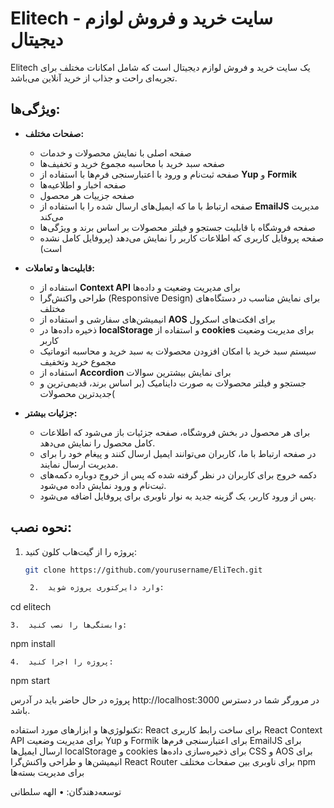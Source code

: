 # Elitech - سایت خرید و فروش لوازم دیجیتال

Elitech یک سایت خرید و فروش لوازم دیجیتال است که شامل امکانات مختلف برای تجربه‌ای راحت و جذاب از خرید آنلاین می‌باشد.

## ویژگی‌ها:

- **صفحات مختلف:**
  - صفحه اصلی با نمایش محصولات و خدمات
  - صفحه سبد خرید با محاسبه مجموع خرید و تخفیف‌ها
  - صفحه ثبت‌نام و ورود با اعتبارسنجی فرم‌ها با استفاده از **Yup** و **Formik**
  - صفحه اخبار و اطلاعیه‌ها
  - صفحه جزییات هر محصول
  - صفحه ارتباط با ما که ایمیل‌های ارسال شده را با استفاده از **EmailJS** مدیریت می‌کند
  - صفحه فروشگاه با قابلیت جستجو و فیلتر محصولات بر اساس برند و ویژگی‌ها
  - صفحه پروفایل کاربری که اطلاعات کاربر را نمایش می‌دهد (پروفایل کامل نشده است)

- **قابلیت‌ها و تعاملات:**
  - استفاده از **Context API** برای مدیریت وضعیت و داده‌ها
  - طراحی واکنش‌گرا (Responsive Design) برای نمایش مناسب در دستگاه‌های مختلف
  - انیمیشن‌های سفارشی و استفاده از **AOS** برای افکت‌های اسکرول
  - ذخیره داده‌ها در **localStorage** و استفاده از **cookies** برای مدیریت وضعیت کاربر
  - سیستم سبد خرید با امکان افزودن محصولات به سبد خرید و محاسبه اتوماتیک مجموع خرید وتخفیف
  - استفاده از **Accordion** برای نمایش بیشترین سوالات
  - جستجو و فیلتر محصولات به صورت داینامیک (بر اساس برند، قدیمی‌ترین و جدیدترین محصولات(

- **جزئیات بیشتر:**
  - برای هر محصول در بخش فروشگاه، صفحه جزئیات باز می‌شود که اطلاعات کامل محصول را نمایش می‌دهد.
  - در صفحه ارتباط با ما، کاربران می‌توانند ایمیل ارسال کنند و پیغام خود را برای مدیریت ارسال نمایند.
  - دکمه خروج برای کاربران در نظر گرفته شده که پس از خروج دوباره دکمه‌های ثبت‌نام و ورود نمایش داده می‌شود.
  - پس از ورود کاربر، یک گزینه جدید به نوار ناوبری برای پروفایل اضافه می‌شود.

## نحوه نصب:

1. پروژه را از گیت‌هاب کلون کنید:
   ```bash
   git clone https://github.com/yourusername/EliTech.git

    2.  وارد دایرکتوری پروژه شوید:

cd elitech

    3.  وابستگی‌ها را نصب کنید:

npm install

    4.  پروژه را اجرا کنید:

npm start


پروژه در حال حاضر باید در آدرس http://localhost:3000 در مرورگر شما در دسترس باشد.

تکنولوژی‌ها و ابزارهای مورد استفاده:
   React برای ساخت رابط کاربری
   React Context API برای مدیریت وضعیت
  Yup و Formik برای اعتبارسنجی فرم‌ها
   EmailJS برای ارسال ایمیل‌ها
  localStorage و cookies برای ذخیره‌سازی داده‌ها
  CSS و AOS برای انیمیشن‌ها و طراحی واکنش‌گرا
  React Router برای ناوبری بین صفحات مختلف
   npm برای مدیریت بسته‌ها

توسعه‌دهندگان:
    • الهه سلطانی



